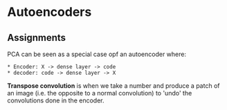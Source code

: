 # Autoencoders

## Assignments

PCA can be seen as a special case opf an autoencoder where:

	* Encoder: X -> dense layer -> code
	* decoder: code -> dense layer -> X

**Transpose convolution** is when we take a number and produce a patch of an image (i.e. the opposite to a normal convolution) to 'undo' the convolutions done in the encoder. 
